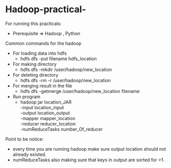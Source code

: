 # Hadoop-practical-

For running this practicals:
- Prerequisite => Hadoop , Python

Common commands for the hadoop

* For loading data into hdfs
   - hdfs dfs -put filename hdfs_location
* For making directory 
   - hdfs dfs -mkdir /user/hadoop/new_location
* For deleting directory
   - hdfs dfs -rm -r /user/hadoop/new_location
* For merging result in the file
   - hdfs dfs -getmerge /user/hadoop/new_location filename
* Run program
   - hadoop jar location_JAR \
     -input location_input \
     -output location_output \
     -mapper mapper_location \
     -reducer reducer_location \
     -numReduceTasks number_Of_reducer

Point to be notice:
- every time you are running hadoop make sure output location should not already existed.
- numReduceTasks also making sure that keys in output are sorted for >1.